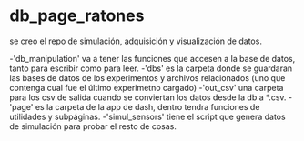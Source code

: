 # db_page_ratones
se creo el repo de simulación, adquisición y visualización de datos.

-'db_manipulation' va a tener las funciones que accesen a la base de datos, tanto para escribir como para leer.
-'dbs' es la carpeta donde se guardaran las bases de datos de los experimentos y archivos relacionados (uno que contenga cual fue el último experimetno cargado)
-'out_csv' una carpeta para los csv de salida cuando se conviertan los datos desde la db a *.csv.
-'page' es la carpeta de la app de dash, dentro tendra funciones de utilidades y subpáginas.
-'simul_sensors' tiene el script que genera datos de simulación para probar el resto de cosas.

